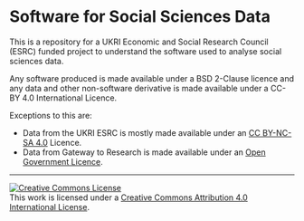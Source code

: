 # Software for Social Sciences Data

This is a repository for a UKRI Economic and Social Research Council (ESRC) funded project to understand the software used to analyse social sciences data. 

Any software produced is made available under a BSD 2-Clause licence and any data and other non-software derivative is made available under a CC-BY 4.0 International Licence.

Exceptions to this are:

* Data from the UKRI ESRC is mostly made available under an [CC BY-NC-SA 4.0](https://creativecommons.org/licenses/by-nc-sa/4.0/) Licence.
* Data from Gateway to Research is made available under an [Open Government Licence](https://www.nationalarchives.gov.uk/doc/open-government-licence/version/3/).

---

<a rel="license" href="http://creativecommons.org/licenses/by/4.0/"><img alt="Creative Commons License" style="border-width:0" src="https://i.creativecommons.org/l/by/4.0/88x31.png" /></a><br />This work is licensed under a <a rel="license" href="http://creativecommons.org/licenses/by/4.0/">Creative Commons Attribution 4.0 International License</a>.
